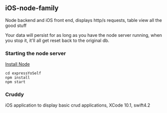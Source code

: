 ## iOS-node-family

Node backend and iOS front end, displays http/s requests, table view all the good stuff

Your data will persist for as long as you have the node server running, when you stop it, it'll all get reset back to the original db.

### Starting the node server
[Install Node](https://nodejs.org/en/download/)
```
cd expressYoSelf
npm install
npm start
```

### Cruddy
iOS application to display basic crud applications, XCode 10.1, swift4.2